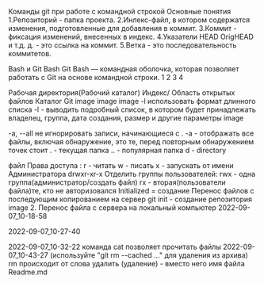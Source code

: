 

Команды git при работе с командной строкой Основные понятия 1.Репозиторий - папка проекта. 2.Инлекс-файл, в котором содержатся изменения, подготовленные для добавления в коммит. 3.Коммит - фиксация изменений, внесенных в индекс. 4.Указатели HEAD OrigHEAD и т.д. д. - это ссылка на коммит. 5.Ветка - это последовательность коммитетов.

Bash и Git Bash Git Bash — командная оболочка, которая позволяет работать с Git на основе командной строки. 1 2 3 4

Рабочая директория(Рабочий каталог) Индекс/ Область открытых файлов Каталог Git image image image -l использовать формат длинного списка -l - выводить подробный список, в котором будет принадлежать владелец, группа, дата создания, размер и другие параметры image

-a, --all не игнорировать записи, начинающиеся с . -a - отображать все файлы, включая обнаружение, это те, перед повторным обнаружением точек стоит . - текущая папка .. - популярная папка d - directory

файл Права доступа : r - читать w - писать x - запускать от имени Администратора drwxr-xr-x Отделить группы пользователей: rwx - одна группа(администратор/создать файл) rx - вторая(пользователи файла)те, кто не авторизовался Initialized = создание
Перенос файлов с последующим копированием на сервер git init - создание репозитория
image 2. Перенос файла с сервера на локальный компьютер 2022-09-07_10-18-58

2022-09-07_10-27-40

2022-09-07_10-32-22 команда cat позволяет прочитать файлы 2022-09-07_10-43-27 (используйте "git rm --cached ..." для удаления из архива) rm происходит от слова удалить (удаление) - вместо него имя файла Readme.md
